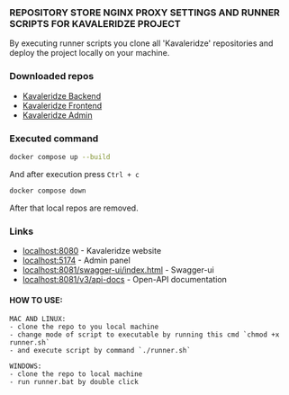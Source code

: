 ### REPOSITORY STORE NGINX PROXY SETTINGS AND RUNNER SCRIPTS FOR KAVALERIDZE PROJECT

By executing runner scripts you clone all 'Kavaleridze' repositories and deploy the project locally on your machine.

### Downloaded repos

 - [Kavaleridze Backend](https://github.com/baza-trainee/kavaleridze-backend)
 - [Kavaleridze Frontend](https://github.com/baza-trainee/kavaleridze)
 - [Kavaleridze Admin](https://github.com/baza-trainee/kavaleridze-admin)

### Executed command

```bash
docker compose up --build
```

And after execution press  `Ctrl + c`

```bash
docker compose down
```
After that local repos are removed.

### Links
 - [localhost:8080](localhost:8080) - Kavaleridze website
 - [localhost:5174](localhost:5174) - Admin panel
 - [localhost:8081/swagger-ui/index.html](localhost:8081/swagger-ui/index.html) - Swagger-ui
 - [localhost:8081/v3/api-docs](localhost:8081/v3/api-docs) - Open-API documentation


#### HOW TO USE:

    MAC AND LINUX:
    - clone the repo to you local machine
    - change mode of script to executable by running this cmd `chmod +x runner.sh`
    - and execute script by command `./runner.sh`
    
    WINDOWS:
    - clone the repo to local machine
    - run runner.bat by double click 
